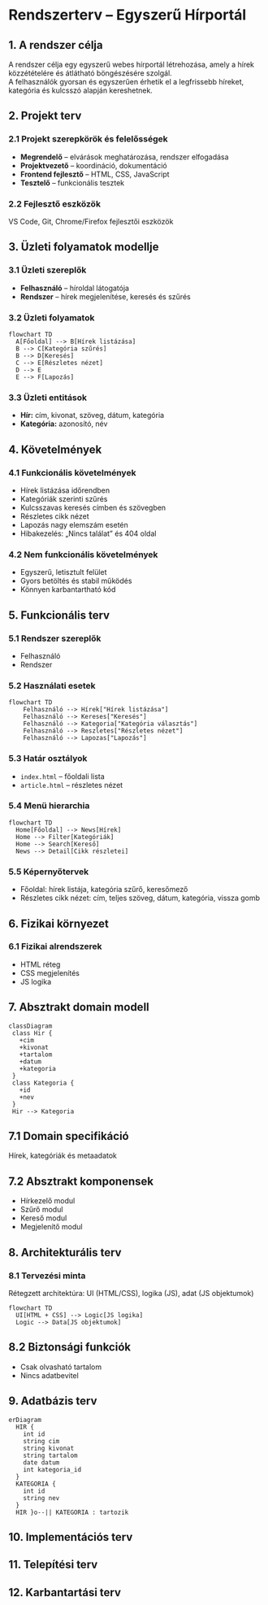 # Rendszerterv – Egyszerű Hírportál

## 1. A rendszer célja

A rendszer célja egy egyszerű webes hírportál létrehozása, amely a hírek közzétételére és átlátható böngészésére szolgál.  
A felhasználók gyorsan és egyszerűen érhetik el a legfrissebb híreket, kategória és kulcsszó alapján kereshetnek.

## 2. Projekt terv

### 2.1 Projekt szerepkörök és felelősségek

- **Megrendelő** – elvárások meghatározása, rendszer elfogadása  
- **Projektvezető** – koordináció, dokumentáció  
- **Frontend fejlesztő** – HTML, CSS, JavaScript  
- **Tesztelő** – funkcionális tesztek  

### 2.2 Fejlesztő eszközök

VS Code, Git, Chrome/Firefox fejlesztői eszközök

## 3. Üzleti folyamatok modellje

### 3.1 Üzleti szereplők

- **Felhasználó** – híroldal látogatója  
- **Rendszer** – hírek megjelenítése, keresés és szűrés  

### 3.2 Üzleti folyamatok

```mermaid
flowchart TD
  A[Főoldal] --> B[Hírek listázása]
  B --> C[Kategória szűrés]
  B --> D[Keresés]
  C --> E[Részletes nézet]
  D --> E
  E --> F[Lapozás]
```
### 3.3 Üzleti entitások

- **Hír:** cím, kivonat, szöveg, dátum, kategória  
- **Kategória:** azonosító, név  

## 4. Követelmények

### 4.1 Funkcionális követelmények

- Hírek listázása időrendben  
- Kategóriák szerinti szűrés  
- Kulcsszavas keresés címben és szövegben  
- Részletes cikk nézet  
- Lapozás nagy elemszám esetén  
- Hibakezelés: „Nincs találat” és 404 oldal  

### 4.2 Nem funkcionális követelmények

- Egyszerű, letisztult felület  
- Gyors betöltés és stabil működés  
- Könnyen karbantartható kód  

## 5. Funkcionális terv

### 5.1 Rendszer szereplők

- Felhasználó  
- Rendszer  

### 5.2 Használati esetek

```mermaid
flowchart TD
    Felhasználó --> Hírek["Hírek listázása"]
    Felhasználó --> Kereses["Keresés"]
    Felhasználó --> Kategoria["Kategória választás"]
    Felhasználó --> Reszletes["Részletes nézet"]
    Felhasználó --> Lapozas["Lapozás"]
```

### 5.3 Határ osztályok

- `index.html` – főoldali lista  
- `article.html` – részletes nézet  

### 5.4 Menü hierarchia

```mermaid
flowchart TD
  Home[Főoldal] --> News[Hírek]
  Home --> Filter[Kategóriák]
  Home --> Search[Kereső]
  News --> Detail[Cikk részletei]
```

### 5.5 Képernyőtervek

- Főoldal: hírek listája, kategória szűrő, keresőmező  
- Részletes cikk nézet: cím, teljes szöveg, dátum, kategória, vissza gomb  

## 6. Fizikai környezet

### 6.1 Fizikai alrendszerek

- HTML réteg  
- CSS megjelenítés  
- JS logika  

## 7. Absztrakt domain modell

 ```mermaid
classDiagram
  class Hir {
    +cim
    +kivonat
    +tartalom
    +datum
    +kategoria
  }
  class Kategoria {
    +id
    +nev
  }
  Hir --> Kategoria
```

## 7.1 Domain specifikáció

Hírek, kategóriák és metaadatok

## 7.2 Absztrakt komponensek

- Hírkezelő modul  
- Szűrő modul  
- Kereső modul  
- Megjelenítő modul  

## 8. Architekturális terv

### 8.1 Tervezési minta

Rétegzett architektúra: UI (HTML/CSS), logika (JS), adat (JS objektumok)

```mermaid
flowchart TD
  UI[HTML + CSS] --> Logic[JS logika]
  Logic --> Data[JS objektumok]
```

## 8.2 Biztonsági funkciók

- Csak olvasható tartalom  
- Nincs adatbevitel  

## 9. Adatbázis terv

```mermaid
erDiagram
  HIR {
    int id
    string cim
    string kivonat
    string tartalom
    date datum
    int kategoria_id
  }
  KATEGORIA {
    int id
    string nev
  }
  HIR }o--|| KATEGORIA : tartozik
```

## 10. Implementációs terv



## 11. Telepítési terv



## 12. Karbantartási terv

